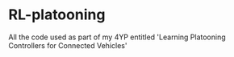 # RL-platooning
All the code used as part of my 4YP entitled 'Learning Platooning Controllers for Connected Vehicles'
